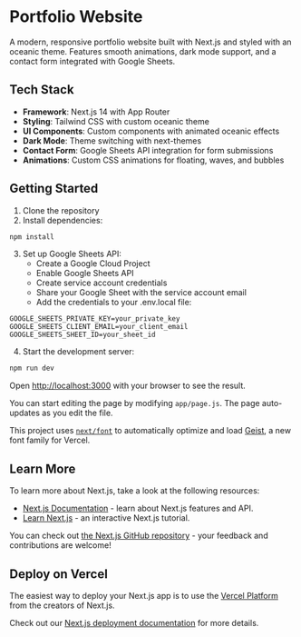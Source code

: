 # Portfolio Website

A modern, responsive portfolio website built with Next.js and styled with an oceanic theme. Features smooth animations, dark mode support, and a contact form integrated with Google Sheets.

## Tech Stack

- **Framework**: Next.js 14 with App Router
- **Styling**: Tailwind CSS with custom oceanic theme
- **UI Components**: Custom components with animated oceanic effects
- **Dark Mode**: Theme switching with next-themes
- **Contact Form**: Google Sheets API integration for form submissions
- **Animations**: Custom CSS animations for floating, waves, and bubbles

## Getting Started

1. Clone the repository
2. Install dependencies:

```bash
npm install
```

3. Set up Google Sheets API:
   - Create a Google Cloud Project
   - Enable Google Sheets API
   - Create service account credentials
   - Share your Google Sheet with the service account email
   - Add the credentials to your .env.local file:

```env
GOOGLE_SHEETS_PRIVATE_KEY=your_private_key
GOOGLE_SHEETS_CLIENT_EMAIL=your_client_email
GOOGLE_SHEETS_SHEET_ID=your_sheet_id
```

4. Start the development server:

```bash
npm run dev
```

Open [http://localhost:3000](http://localhost:3000) with your browser to see the result.

You can start editing the page by modifying `app/page.js`. The page auto-updates as you edit the file.

This project uses [`next/font`](https://nextjs.org/docs/app/building-your-application/optimizing/fonts) to automatically optimize and load [Geist](https://vercel.com/font), a new font family for Vercel.

## Learn More

To learn more about Next.js, take a look at the following resources:

- [Next.js Documentation](https://nextjs.org/docs) - learn about Next.js features and API.
- [Learn Next.js](https://nextjs.org/learn) - an interactive Next.js tutorial.

You can check out [the Next.js GitHub repository](https://github.com/vercel/next.js) - your feedback and contributions are welcome!

## Deploy on Vercel

The easiest way to deploy your Next.js app is to use the [Vercel Platform](https://vercel.com/new?utm_medium=default-template&filter=next.js&utm_source=create-next-app&utm_campaign=create-next-app-readme) from the creators of Next.js.

Check out our [Next.js deployment documentation](https://nextjs.org/docs/app/building-your-application/deploying) for more details.
